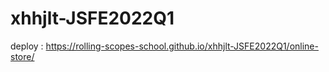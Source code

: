 # xhhjlt-JSFE2022Q1

  deploy : https://rolling-scopes-school.github.io/xhhjlt-JSFE2022Q1/online-store/
